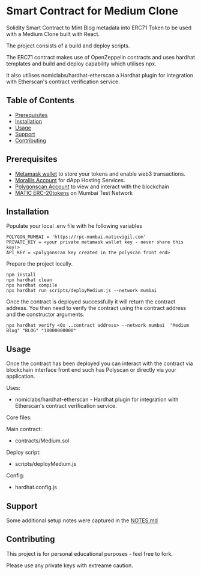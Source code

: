 # Smart Contract for Medium Clone

Solidity Smart Contract to Mint Blog metadata into ERC71 Token to be used with a Medium Clone built with React.  

The project consists of a build and deploy scripts.   

The ERC71 contract makes use of OpenZeppelin contracts and uses hardhat templates and build and deploy capability which utilises npx.  


It also utilises nomiclabs/hardhat-etherscan a Hardhat plugin for integration with Etherscan's contract verification service.  


## Table of Contents

- [Prerequisites](#prerequisites)
- [Installation](#installation)
- [Usage](#usage)
- [Support](#support)
- [Contributing](#contributing)


## Prerequisites

- [Metamask wallet](https://metamask.io/) to store your tokens and enable web3 transactions.
- [Morallis Account](https://admin.moralis.io/dapps) for dApp Hosting Services.
- [Polygonscan Account](https://polygonscan.com/) to view and interact with the blockchain 
- [MATIC ERC-20tokens](https://faucet.polygon.technology/) on Mumbai Test Network


## Installation

Populate your local .env file with he following variables

```
POLYGON_MUMBAI = 'https://rpc-mumbai.maticvigil.com'
PRIVATE_KEY = <your private metamask wallet key - never share this key!>
API_KEY = <polygonscan key created in the polyscan front end>
```

Prepare the project locally. 

```
npm install
npx hardhat clean
npx hardhat compile
npx hardhat run scripts/deployMedium.js --network mumbai
```
Once the contract is deployed successfully it will return the contract address. You then need to verify the contract using the contract address and the constructor arguments.

```
npx hardhat verify <0x ..contract address> --network mumbai  "Medium Blog" "BLOG" "10000000000"
```

## Usage

Once the contract has been deployed you can interact with the contract via blockchain interface front end such has Polyscan or directly via your application.






Uses:

- nomiclabs/hardhat-etherscan - Hardhat plugin for integration with Etherscan's contract verification service.



Core files:

Main contract:
- contracts/Medium.sol

Deploy script:
- scripts/deployMedium.js

Config:
- hardhat.config.js






## Support

Some additional setup notes were captured in the [NOTES.md](#Notes.md)

## Contributing

This project is for personal educational purposes - feel free to fork.

Please use any private keys with extreame caution. 
